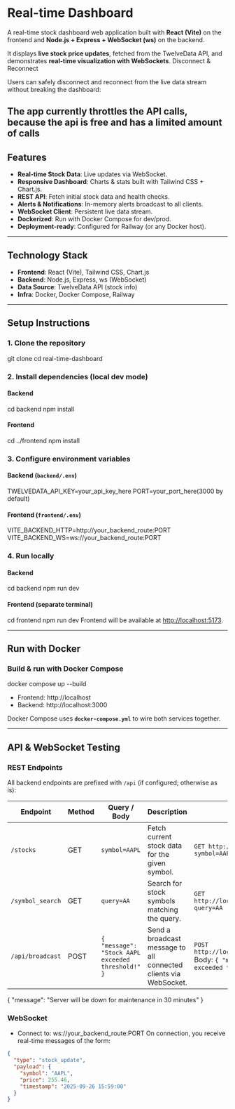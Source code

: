 # Real-time Dashboard

A real-time stock dashboard web application built with **React (Vite)** on the frontend and **Node.js + Express + WebSocket (ws)** on the backend.  

It displays **live stock price updates**, fetched from the TwelveData API, and demonstrates **real-time visualization with WebSockets**.
Disconnect & Reconnect

Users can safely disconnect and reconnect from the live data stream without breaking the dashboard:

The app currently throttles the API calls, because the api is free and has a limited amount of calls
---

## Features

- **Real-time Stock Data**: Live updates via WebSocket.  
- **Responsive Dashboard**: Charts & stats built with Tailwind CSS + Chart.js.  
- **REST API**: Fetch initial stock data and health checks.  
- **Alerts & Notifications**: In-memory alerts broadcast to all clients.  
- **WebSocket Client**: Persistent live data stream.  
- **Dockerized**: Run with Docker Compose for dev/prod.  
- **Deployment-ready**: Configured for Railway (or any Docker host).  

---

## Technology Stack

- **Frontend**: React (Vite), Tailwind CSS, Chart.js  
- **Backend**: Node.js, Express, ws (WebSocket)  
- **Data Source**: TwelveData API (stock info)  
- **Infra**: Docker, Docker Compose, Railway  

---

## Setup Instructions

### 1. Clone the repository
git clone <your-repo-url>
cd real-time-dashboard

### 2. Install dependencies (local dev mode)
#### Backend
cd backend
npm install
#### Frontend
cd ../frontend
npm install

### 3. Configure environment variables

#### Backend (`backend/.env`)
TWELVEDATA_API_KEY=your_api_key_here
PORT=your_port_here(3000 by default)


#### Frontend (`frontend/.env`)
VITE_BACKEND_HTTP=http://your_backend_route:PORT
VITE_BACKEND_WS=ws://your_backend_route:PORT

### 4. Run locally

#### Backend
cd backend
npm run dev
#### Frontend (separate terminal)
cd frontend
npm run dev
Frontend will be available at [http://localhost:5173](http://localhost:5173).  

---

## Run with Docker

### Build & run with Docker Compose
docker compose up --build

- Frontend: http://localhost  
- Backend: http://localhost:3000  

Docker Compose uses **`docker-compose.yml`** to wire both services together.  

---

## API & WebSocket Testing

### REST Endpoints
All backend endpoints are prefixed with `/api` (if configured; otherwise as is):

| Endpoint         | Method | Query / Body                                      | Description                                                      | Example Request                                                                                         |
| ---------------- | ------ | ------------------------------------------------- | ---------------------------------------------------------------- | ------------------------------------------------------------------------------------------------------- |
| `/stocks`        | GET    | `symbol=AAPL`                                     | Fetch current stock data for the given symbol.                   | `GET http://localhost:3000/stocks?symbol=AAPL`                                                          |
| `/symbol_search` | GET    | `query=AA`                                        | Search for stock symbols matching the query.                     | `GET http://localhost:3000/symbol_search?query=AA`                                                      |
| `/api/broadcast` | POST   | `{ "message": "Stock AAPL exceeded threshold!" }` | Send a broadcast message to all connected clients via WebSocket. | `POST http://localhost:3000/api/broadcast` <br> Body: `{ "message": "Stock AAPL exceeded threshold!" }` |



  {
     "message": "Server will be down for maintenance in 30 minutes"
  }

### WebSocket
- Connect to: ws://your_backend_route:PORT
 On connection, you receive real-time messages of the form:
```json
{
  "type": "stock_update",
  "payload": {
    "symbol": "AAPL",
    "price": 255.46,
    "timestamp": "2025-09-26 15:59:00"
  }
}
```
